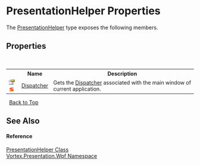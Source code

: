 # PresentationHelper Properties
 

The <a href="T_Vortex_Presentation_Wpf_PresentationHelper.md">PresentationHelper</a> type exposes the following members.


## Properties
&nbsp;<table><tr><th></th><th>Name</th><th>Description</th></tr><tr><td>![Public property](media/pubproperty.gif "Public property")![Static member](media/static.gif "Static member")</td><td><a href="P_Vortex_Presentation_Wpf_PresentationHelper_Dispatcher.md">Dispatcher</a></td><td>
Gets the <a href="P_Vortex_Presentation_Wpf_PresentationHelper_Dispatcher.md">Dispatcher</a> associated with the main window of current application.</td></tr></table>&nbsp;
<a href="#presentationhelper-properties">Back to Top</a>

## See Also


#### Reference
<a href="T_Vortex_Presentation_Wpf_PresentationHelper.md">PresentationHelper Class</a><br /><a href="N_Vortex_Presentation_Wpf.md">Vortex.Presentation.Wpf Namespace</a><br />